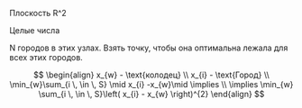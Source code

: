 Плоскость R^2

Целые числа

N городов в этих узлах. Взять точку, чтобы она оптимальна лежала для всех этих городов. 

$$
\begin{align}
x_{w} - \text{колодец} \\
x_{i} - \text{Город} \\
\min_{w}\sum_{i \, \in \, S} \mid x_{i} -x_{w}\mid \implies \\
\implies \min_{w} \sum_{i \, \in \, S}\left( x_{i} - x_{w} \right)^{2} 
\end{align}
$$